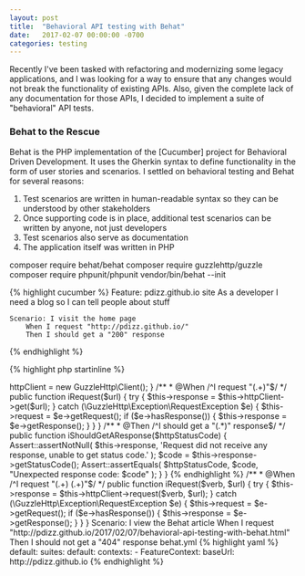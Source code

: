 ```yaml
---
layout: post
title:  "Behavioral API testing with Behat"
date:   2017-02-07 00:00:00 -0700
categories: testing
---
```


Recently I've been tasked with refactoring and modernizing some legacy applications, and I was looking 
for a way to ensure that any changes would not break the functionality of existing APIs. Also, given the
complete lack of any documentation for those APIs, I decided to implement a suite of "behavioral" API tests.

### Behat to the Rescue

Behat is the PHP implementation of the [Cucumber] project for Behavioral Driven Development. It uses the Gherkin
syntax to define functionality in the form of user stories and scenarios.
I settled on behavioral testing and Behat for several reasons:

1. Test scenarios are written in human-readable syntax so they can be understood by other stakeholders
1. Once supporting code is in place, additional test scenarios can be written by anyone, not just developers
1. Test scenarios also serve as documentation
1. The application itself was written in PHP

composer require behat/behat
composer require guzzlehttp/guzzle
composer require phpunit/phpunit
vendor/bin/behat --init

{% highlight cucumber %}
Feature: pdizz.github.io site
    As a developer
    I need a blog
    so I can tell people about stuff

    Scenario: I visit the home page
        When I request "http://pdizz.github.io/"
        Then I should get a "200" response
{% endhighlight %}
        
{% highlight php startinline %} 
<?php

use Behat\Behat\Context\Context;
use PHPUnit\Framework\Assert;

/**
 * Defines application features from the specific context.
 */
class FeatureContext implements Context
{
    protected $httpClient;

    /** @var \GuzzleHttp\Psr7\Request */
    protected $request;

    /** @var \GuzzleHttp\Psr7\Response */
    protected $response;

    /**
     * Initializes context.
     *
     * Every scenario gets its own context instance.
     * You can also pass arbitrary arguments to the
     * context constructor through behat.yml.
     */
    public function __construct()
    {
        $this->httpClient = new GuzzleHttp\Client();
    }

    /**
     * @When /^I request "(.+)"$/
     */
    public function iRequest($url)
    {
        try {
            $this->response = $this->httpClient->get($url);
        } catch (\GuzzleHttp\Exception\RequestException $e) {
            $this->request = $e->getRequest();
            if ($e->hasResponse()) {
                $this->response = $e->getResponse();
            }
        }
    }

    /**
     * @Then /^I should get a "(.*)" response$/
     */
    public function iShouldGetAResponse($httpStatusCode)
    {
        Assert::assertNotNull(
            $this->response,
            'Request did not receive any response, unable to get status code.'
        );

        $code = $this->response->getStatusCode();
        Assert::assertEquals(
            $httpStatusCode,
            $code,
            "Unexpected response code: $code"
        );
    }
}
{% endhighlight %}
        
        
        
    /**
     * @When /^I request "(.+) (.+)"$/
     */
    public function iRequest($verb, $url)
    {
        try {
            $this->response = $this->httpClient->request($verb, $url);
        } catch (\GuzzleHttp\Exception\RequestException $e) {
            $this->request = $e->getRequest();
            if ($e->hasResponse()) {
                $this->response = $e->getResponse();
            }
        }
    }
    
    
    


    Scenario: I view the Behat article
        When I request "http://pdizz.github.io/2017/02/07/behavioral-api-testing-with-behat.html"
        Then I should not get a "404" response
        
        
        
        
        
        

behat.yml

{% highlight yaml %}

default:
  suites:
    default:
      contexts:
        - FeatureContext:
            baseUrl: http://pdizz.github.io

{% endhighlight %}

